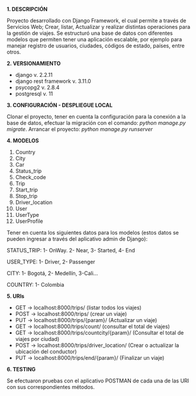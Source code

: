 **1. DESCRIPCIÓN**

Proyecto desarrollado con Django Framework, el cual permite a través de Servicios Web; Crear, listar, Actualizar y realizar distintas operaciones para la gestión de viajes.
Se estructuró una base de datos con diferentes modelos que permiten tener una aplicación escalable, por ejemplo para manejar registro de usuarios, ciudades, códigos de estado,
países, entre otros.
  
**2. VERSIONAMIENTO**

* django v. 2.2.11
* django rest framework v. 3.11.0
* psycopg2 v. 2.8.4
* postgresql v. 11

**3. CONFIGURACIÓN - DESPLIEGUE LOCAL**

Clonar el proyecto, tener en cuenta la configuración para la conexión a la base de datos, efectuar la migración con el comando: *python manage.py migrate*.
Arrancar el proyecto: *python manage.py runserver* 

**4. MODELOS**
1. Country
2. City
3. Car
4. Status_trip
5. Check_code
6. Trip
7. Start_trip
8. Stop_trip
9. Driver_location
10. User
11. UserType
12. UserProfile
 

Tener en cuenta los siguientes datos para los modelos (estos datos se pueden ingresar a través del aplicativo admin de Django):

STATUS_TRIP:
1- OnWay. 2- Near, 3- Started, 4- End

USER_TYPE:
1- Driver, 2- Passenger
   
CITY:
1- Bogotá, 2- Medellín, 3-Cali...

COUNTRY:
1- Colombia

**5. URIs**

* GET  -> localhost:8000/trips/ (listar todos los viajes)
* POST -> localhost:8000/trips/ (crear un viaje)
* PUT  -> localhost:8000/trips/{param}/ (Actualizar un viaje)
* GET  -> localhost:8000/trips/count/ (consultar el total de viajes)
* GET  -> localhost:8000/trips/countcity/{param}/ (Consultar el total de viajes por ciudad)
* POST -> localhost:8000/trips/driver_location/ (Crear o actualizar la ubicación del conductor)
* PUT  -> localhost:8000/trips/end/{param}/ (Finalizar un viaje)

   
**6. TESTING**

Se efectuaron pruebas con el aplicativo POSTMAN de cada una de las URI con sus correspondientes métodos.
